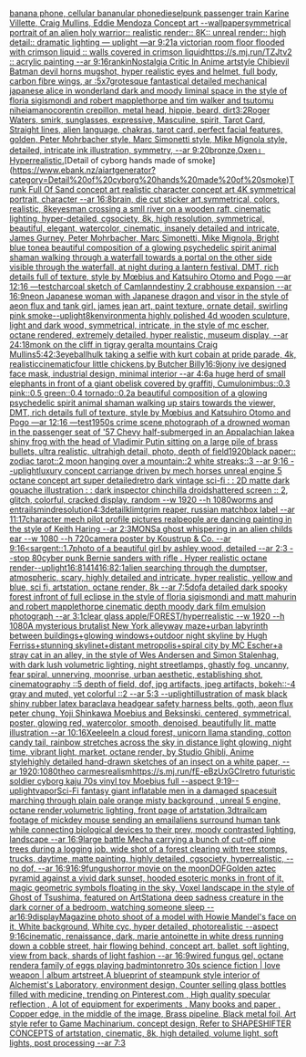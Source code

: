 [banana phone, cellular bananular phone](https://www.ebank.nz/aiartgenerator?category=banana%20phone%2C%20cellular%20bananular%20phone)[dieselpunk passenger train Karine Villette, Craig Mullins, Eddie Mendoza Concept art --wallpaper](https://www.ebank.nz/aiartgenerator?category=dieselpunk%20passenger%20train%20Karine%20Villette%2C%20Craig%20Mullins%2C%20Eddie%20Mendoza%20Concept%20art%20--wallpaper)[symmetrical portrait of an alien holy warrior:: realistic render:: 8K:: unreal render:: high detail:: dramatic lighting — uplight —ar 9:21](https://www.ebank.nz/aiartgenerator?category=symmetrical%20portrait%20of%20an%20alien%20holy%20warrior%3A%3A%20realistic%20render%3A%3A%208K%3A%3A%20unreal%20render%3A%3A%20high%20detail%3A%3A%20dramatic%20lighting%20%E2%80%94%20uplight%20%E2%80%94ar%209%3A21)[a victorian room floor flooded with crimson liquid :: walls covered in crimson liquid](https://www.ebank.nz/aiartgenerator?category=a%20victorian%20room%20floor%20flooded%20with%20crimson%20liquid%20%3A%3A%20walls%20covered%20in%20crimson%20liquid)[https://s.mj.run/TZJtv2  :: acrylic painting --ar 9:16](https://www.ebank.nz/aiartgenerator?category=https%3A//s.mj.run/TZJtv2%20%20%3A%3A%20acrylic%20painting%20--ar%209%3A16)[rankin](https://www.ebank.nz/aiartgenerator?category=rankin)[Nostalgia Critic In Anime artstyle Chibi](https://www.ebank.nz/aiartgenerator?category=Nostalgia%20Critic%20In%20Anime%20artstyle%20Chibi)[evil Batman devil horns mugshot, hyper realistic eyes and helmet, full body, carbon fibre wings, ar :5x7](https://www.ebank.nz/aiartgenerator?category=evil%20Batman%20devil%20horns%20mugshot%2C%20hyper%20realistic%20eyes%20and%20helmet%2C%20full%20body%2C%20carbon%20fibre%20wings%2C%20ar%20%3A5x7)[grotesque fantastical detailed mechanical japanese alice in wonderland dark and moody liminal space in the style of floria sigismondi and robert mapplethorpe and tim walker and tsutomu nihei](https://www.ebank.nz/aiartgenerator?category=grotesque%20fantastical%20detailed%20mechanical%20japanese%20alice%20in%20wonderland%20dark%20and%20moody%20liminal%20space%20in%20the%20style%20of%20floria%20sigismondi%20and%20robert%20mapplethorpe%20and%20tim%20walker%20and%20tsutomu%20nihei)[amano](https://www.ebank.nz/aiartgenerator?category=amano)[corentin crepillon, metal head, hippie, beard, dirt](https://www.ebank.nz/aiartgenerator?category=corentin%20crepillon%2C%20metal%20head%2C%20hippie%2C%20beard%2C%20dirt)[3:2](https://www.ebank.nz/aiartgenerator?category=3%3A2)[Roger Waters, smirk, sunglasses, expressive, Masculine, spirit, Tarot Card, Straight lines, alien language, chakras, tarot card, perfect facial features, golden, Peter Mohrbacher style, Marc Simonetti style, Mike Mignola style, detailed, intricate ink illustration, symmetry, --ar 9:20](https://www.ebank.nz/aiartgenerator?category=Roger%20Waters%2C%20smirk%2C%20sunglasses%2C%20expressive%2C%20Masculine%2C%20spirit%2C%20Tarot%20Card%2C%20Straight%20lines%2C%20alien%20language%2C%20chakras%2C%20tarot%20card%2C%20perfect%20facial%20features%2C%20golden%2C%20Peter%20Mohrbacher%20style%2C%20Marc%20Simonetti%20style%2C%20Mike%20Mignola%20style%2C%20detailed%2C%20intricate%20ink%20illustration%2C%20symmetry%2C%20--ar%209%3A20)[bronze,Oxen」](https://www.ebank.nz/aiartgenerator?category=bronze%2COxen%E3%80%8D)[Hyperrealistic.](https://www.ebank.nz/aiartgenerator?category=Hyperrealistic.)[Detail of cyborg hands made of smoke](https://www.ebank.nz/aiartgenerator?category=Detail%20of%20cyborg%20hands%20made%20of%20smoke)[Trunk Full Of Sand concept art realistic character concept art 4K symmetrical portrait, character --ar 16:8](https://www.ebank.nz/aiartgenerator?category=Trunk%20Full%20Of%20Sand%20concept%20art%20realistic%20character%20concept%20art%204K%20symmetrical%20portrait%2C%20character%20--ar%2016%3A8)[brain, die cut sticker art,symmetrical, colors, realistic, 8k](https://www.ebank.nz/aiartgenerator?category=brain%2C%20die%20cut%20sticker%20art%2Csymmetrical%2C%20colors%2C%20realistic%2C%208k)[eyes](https://www.ebank.nz/aiartgenerator?category=eyes)[man crossing a smll river on a wooden raft, cinematic lighting, hyper-detailed, cgsociety, 8k, high resolution, symmetrical, beautiful, elegant, watercolor, cinematic, insanely detailed and intricate, James Gurney, Peter Mohrbacher, Marc Simonetti, Mike Mignola, Bright blue tone](https://www.ebank.nz/aiartgenerator?category=man%20crossing%20a%20smll%20river%20on%20a%20wooden%20raft%2C%20cinematic%20lighting%2C%20hyper-detailed%2C%20cgsociety%2C%208k%2C%20high%20resolution%2C%20symmetrical%2C%20beautiful%2C%20elegant%2C%20watercolor%2C%20cinematic%2C%20insanely%20detailed%20and%20intricate%2C%20James%20Gurney%2C%20Peter%20Mohrbacher%2C%20Marc%20Simonetti%2C%20Mike%20Mignola%2C%20Bright%20blue%20tone)[a beautiful composition of a glowing psychedelic spirit animal shaman walking through a waterfall towards a portal on the other side visible through the waterfall, at night during a lantern festival, DMT,  rich details full of texture, style by Mœbius and Katsuhiro Otomo and Pogo —ar 12:16 —test](https://www.ebank.nz/aiartgenerator?category=a%20beautiful%20composition%20of%20a%20glowing%20psychedelic%20spirit%20animal%20shaman%20walking%20through%20a%20waterfall%20towards%20a%20portal%20on%20the%20other%20side%20visible%20through%20the%20waterfall%2C%20at%20night%20during%20a%20lantern%20festival%2C%20DMT%2C%20%20rich%20details%20full%20of%20texture%2C%20style%20by%20M%C5%93bius%20and%20Katsuhiro%20Otomo%20and%20Pogo%20%E2%80%94ar%2012%3A16%20%E2%80%94test)[charcoal sketch of Camlann](https://www.ebank.nz/aiartgenerator?category=charcoal%20sketch%20of%20Camlann)[destiny 2 crabhouse expansion --ar 16:9](https://www.ebank.nz/aiartgenerator?category=destiny%202%20crabhouse%20expansion%20--ar%2016%3A9)[neon Japanese woman with Japanese dragon and visor in the style of aeon flux and tank girl, james jean art, paint texture, ornate detail, swirling pink smoke](https://www.ebank.nz/aiartgenerator?category=neon%20Japanese%20woman%20with%20Japanese%20dragon%20and%20visor%20in%20the%20style%20of%20aeon%20flux%20and%20tank%20girl%2C%20james%20jean%20art%2C%20paint%20texture%2C%20ornate%20detail%2C%20swirling%20pink%20smoke)[--uplight](https://www.ebank.nz/aiartgenerator?category=--uplight)[8k](https://www.ebank.nz/aiartgenerator?category=8k)[environment](https://www.ebank.nz/aiartgenerator?category=environment)[a highly polished  4d wooden sculpture, light and dark wood, symmetrical,  intricate,  in the style of mc escher, octane rendered,  extremely detailed,  hyper realistic, museum display,  --ar 24:18](https://www.ebank.nz/aiartgenerator?category=a%20highly%20polished%20%204d%20wooden%20sculpture%2C%20light%20and%20dark%20wood%2C%20symmetrical%2C%20%20intricate%2C%20%20in%20the%20style%20of%20mc%20escher%2C%20octane%20rendered%2C%20%20extremely%20detailed%2C%20%20hyper%20realistic%2C%20museum%20display%2C%20%20--ar%2024%3A18)[monk on the cliff in tigray geralta mountains Craig Mullins](https://www.ebank.nz/aiartgenerator?category=monk%20on%20the%20cliff%20in%20tigray%20geralta%20mountains%20Craig%20Mullins)[5:4](https://www.ebank.nz/aiartgenerator?category=5%3A4)[2:3](https://www.ebank.nz/aiartgenerator?category=2%3A3)[eyeball](https://www.ebank.nz/aiartgenerator?category=eyeball)[hulk taking a selfie with kurt cobain at pride parade, 4k, realistic](https://www.ebank.nz/aiartgenerator?category=hulk%20taking%20a%20selfie%20with%20kurt%20cobain%20at%20pride%20parade%2C%204k%2C%20realistic)[cinematic](https://www.ebank.nz/aiartgenerator?category=cinematic)[four little chickens,by Butcher Billy](https://www.ebank.nz/aiartgenerator?category=four%20little%20chickens%2Cby%20Butcher%20Billy)[16:9](https://www.ebank.nz/aiartgenerator?category=16%3A9)[jony ive designed face mask, industrial design, minimal interior --ar 4:6](https://www.ebank.nz/aiartgenerator?category=jony%20ive%20designed%20face%20mask%2C%20industrial%20design%2C%20minimal%20interior%20--ar%204%3A6)[a huge herd of small elephants in front of a giant obelisk covered by graffiti, Cumulonimbus::0.3 pink::0.5 green::0.4 tornado::0.2](https://www.ebank.nz/aiartgenerator?category=a%20huge%20herd%20of%20small%20elephants%20in%20front%20of%20a%20giant%20obelisk%20covered%20by%20graffiti%2C%20Cumulonimbus%3A%3A0.3%20pink%3A%3A0.5%20green%3A%3A0.4%20tornado%3A%3A0.2)[a beautiful composition of a glowing psychedelic spirit animal shaman walking up stairs towards the viewer, DMT,  rich details full of texture, style by Mœbius and Katsuhiro Otomo and Pogo —ar 12:16 —test](https://www.ebank.nz/aiartgenerator?category=a%20beautiful%20composition%20of%20a%20glowing%20psychedelic%20spirit%20animal%20shaman%20walking%20up%20stairs%20towards%20the%20viewer%2C%20DMT%2C%20%20rich%20details%20full%20of%20texture%2C%20style%20by%20M%C5%93bius%20and%20Katsuhiro%20Otomo%20and%20Pogo%20%E2%80%94ar%2012%3A16%20%E2%80%94test)[1950s crime scene photograph of a drowned woman in the passenger seat of '57 Chevy half-submerged in an Appalachian lake](https://www.ebank.nz/aiartgenerator?category=1950s%20crime%20scene%20photograph%20of%20a%20drowned%20woman%20in%20the%20passenger%20seat%20of%20%2757%20Chevy%20half-submerged%20in%20an%20Appalachian%20lake)[a shiny frog with the head of Vladimir Putin sitting on a large pile of brass bullets, ultra realistic, ultrahigh detail, photo, depth of field](https://www.ebank.nz/aiartgenerator?category=a%20shiny%20frog%20with%20the%20head%20of%20Vladimir%20Putin%20sitting%20on%20a%20large%20pile%20of%20brass%20bullets%2C%20ultra%20realistic%2C%20ultrahigh%20detail%2C%20photo%2C%20depth%20of%20field)[1920](https://www.ebank.nz/aiartgenerator?category=1920)[black paper:: zodiac tarot::2 moon hanging over a mountain::2 white streaks::3 --ar 9:16 --uplight](https://www.ebank.nz/aiartgenerator?category=black%20paper%3A%3A%20zodiac%20tarot%3A%3A2%20moon%20hanging%20over%20a%20mountain%3A%3A2%20white%20streaks%3A%3A3%20--ar%209%3A16%20--uplight)[luxury concept carriange driven by mech horses unreal engine 5 octane  concept art super detailed](https://www.ebank.nz/aiartgenerator?category=luxury%20concept%20carriange%20driven%20by%20mech%20horses%20unreal%20engine%205%20octane%20%20concept%20art%20super%20detailed)[retro dark vintage sci-fi : : 2D matte dark gouache illustration : : dark inspector chinchilla droid](https://www.ebank.nz/aiartgenerator?category=retro%20dark%20vintage%20sci-fi%20%3A%20%3A%202D%20matte%20dark%20gouache%20illustration%20%3A%20%3A%20dark%20inspector%20chinchilla%20droid)[shattered screen :: 2, glitch, colorful, cracked display, random  --w 1920 --h 1080](https://www.ebank.nz/aiartgenerator?category=shattered%20screen%20%3A%3A%202%2C%20glitch%2C%20colorful%2C%20cracked%20display%2C%20random%20%20--w%201920%20--h%201080)[](https://www.ebank.nz/aiartgenerator?category=)[worms and entrails](https://www.ebank.nz/aiartgenerator?category=worms%20and%20entrails)[mind](https://www.ebank.nz/aiartgenerator?category=mind)[resolution](https://www.ebank.nz/aiartgenerator?category=resolution)[4:3](https://www.ebank.nz/aiartgenerator?category=4%3A3)[detail](https://www.ebank.nz/aiartgenerator?category=detail)[klimt](https://www.ebank.nz/aiartgenerator?category=klimt)[grim reaper, russian matchbox label --ar 11:17](https://www.ebank.nz/aiartgenerator?category=grim%20reaper%2C%20russian%20matchbox%20label%20--ar%2011%3A17)[character mech pilot profile pictures real](https://www.ebank.nz/aiartgenerator?category=character%20mech%20pilot%20profile%20pictures%20real)[people are dancing painting in the style of Keith Haring --ar 2:3](https://www.ebank.nz/aiartgenerator?category=people%20are%20dancing%20painting%20in%20the%20style%20of%20Keith%20Haring%20--ar%202%3A3)[MONS](https://www.ebank.nz/aiartgenerator?category=MONS)[a ghost whispering in an alien childs ear --w 1080 --h 720](https://www.ebank.nz/aiartgenerator?category=a%20ghost%20whispering%20in%20an%20alien%20childs%20ear%20--w%201080%20--h%20720)[camera poster by Koustrup & Co. --ar 9:16](https://www.ebank.nz/aiartgenerator?category=camera%20poster%20by%20Koustrup%20%26%20Co.%20--ar%209%3A16)[<sargent::1.7](https://www.ebank.nz/aiartgenerator?category=%3Csargent%3A%3A1.7)[photo of a beautiful girl by ashley wood, detailed --ar 2:3 --stop 80](https://www.ebank.nz/aiartgenerator?category=photo%20of%20a%20beautiful%20girl%20by%20ashley%20wood%2C%20detailed%20--ar%202%3A3%20--stop%2080)[cyber punk Bernie sanders with rifle . Hyper realistic octane render](https://www.ebank.nz/aiartgenerator?category=cyber%20punk%20Bernie%20sanders%20with%20rifle%20.%20Hyper%20realistic%20octane%20render)[--uplight](https://www.ebank.nz/aiartgenerator?category=--uplight)[16:8](https://www.ebank.nz/aiartgenerator?category=16%3A8)[1414](https://www.ebank.nz/aiartgenerator?category=1414)[16:8](https://www.ebank.nz/aiartgenerator?category=16%3A8)[2:1](https://www.ebank.nz/aiartgenerator?category=2%3A1)[alien searching through the dumptser, atmospheric, scary, highly detailed and intricate, hyper realistic, yellow and blue, sci fi, artstation, octane render, 8k --ar 7:5](https://www.ebank.nz/aiartgenerator?category=alien%20searching%20through%20the%20dumptser%2C%20atmospheric%2C%20scary%2C%20highly%20detailed%20and%20intricate%2C%20hyper%20realistic%2C%20yellow%20and%20blue%2C%20sci%20fi%2C%20artstation%2C%20octane%20render%2C%208k%20--ar%207%3A5)[dof](https://www.ebank.nz/aiartgenerator?category=dof)[a detailed dark spooky forest infront of full eclipse in the style of floria sigismondi and matt mahurin and robert mapplethorpe cinematic depth moody dark film emulsion photograph --ar 3:1](https://www.ebank.nz/aiartgenerator?category=a%20detailed%20dark%20spooky%20forest%20infront%20of%20full%20eclipse%20in%20the%20style%20of%20floria%20sigismondi%20and%20matt%20mahurin%20and%20robert%20mapplethorpe%20cinematic%20depth%20moody%20dark%20film%20emulsion%20photograph%20--ar%203%3A1)[clear glass apple/FOREST/hyperrealistic --w 1920 --h 1080](https://www.ebank.nz/aiartgenerator?category=clear%20glass%20apple/FOREST/hyperrealistic%20--w%201920%20--h%201080)[A mysterious brutalist New York alleyway maze+urban labyrinth between buildings+glowing windows+outdoor night skyline by Hugh Ferriss+stunning skylinet+distant metropolis+spiral city by MC Escher+a stray cat in an alley, in the style of Wes Andersen and Simon Stalenhag, with dark lush volumetric lighting, night streetlamps, ghastly fog, uncanny, fear spiral, unnerving, moonrise, urban aesthetic, establishing shot, cinematography ::5 depth of field, dof, jpg artifacts, jpeg artifacts, bokeh::-4 gray and muted, yet colorful ::2 --ar 5:3 --uplight](https://www.ebank.nz/aiartgenerator?category=A%20mysterious%20brutalist%20New%20York%20alleyway%20maze%2Burban%20labyrinth%20between%20buildings%2Bglowing%20windows%2Boutdoor%20night%20skyline%20by%20Hugh%20Ferriss%2Bstunning%20skylinet%2Bdistant%20metropolis%2Bspiral%20city%20by%20MC%20Escher%2Ba%20stray%20cat%20in%20an%20alley%2C%20in%20the%20style%20of%20Wes%20Andersen%20and%20Simon%20Stalenhag%2C%20with%20dark%20lush%20volumetric%20lighting%2C%20night%20streetlamps%2C%20ghastly%20fog%2C%20uncanny%2C%20fear%20spiral%2C%20unnerving%2C%20moonrise%2C%20urban%20aesthetic%2C%20establishing%20shot%2C%20cinematography%20%3A%3A5%20depth%20of%20field%2C%20dof%2C%20jpg%20artifacts%2C%20jpeg%20artifacts%2C%20bokeh%3A%3A-4%20gray%20and%20muted%2C%20yet%20colorful%20%3A%3A2%20--ar%205%3A3%20--uplight)[illustration of mask black shiny rubber latex baraclava headgear safety harness belts, goth, aeon flux peter chung, Yoji Shinkawa Moebius and Beksinski. centered, symmetrical, poster, glowing red, watercolor, smooth, denoised, beautifully lit, matte illustration --ar 10:16](https://www.ebank.nz/aiartgenerator?category=illustration%20of%20mask%20black%20shiny%20rubber%20latex%20baraclava%20headgear%20safety%20harness%20belts%2C%20goth%2C%20aeon%20flux%20peter%20chung%2C%20Yoji%20Shinkawa%20Moebius%20and%20Beksinski.%20centered%2C%20symmetrical%2C%20poster%2C%20glowing%20red%2C%20watercolor%2C%20smooth%2C%20denoised%2C%20beautifully%20lit%2C%20matte%20illustration%20--ar%2010%3A16)[Xeelee](https://www.ebank.nz/aiartgenerator?category=Xeelee)[In a cloud forest, unicorn llama standing, cotton candy tail, rainbow stretches across the sky in distance light glowing, night time, vibrant light, market, octane render, by Studio Ghibli, Anime style](https://www.ebank.nz/aiartgenerator?category=In%20a%20cloud%20forest%2C%20unicorn%20llama%20standing%2C%20cotton%20candy%20tail%2C%20rainbow%20stretches%20across%20the%20sky%20in%20distance%20light%20glowing%2C%20night%20time%2C%20vibrant%20light%2C%20market%2C%20octane%20render%2C%20by%20Studio%20Ghibli%2C%20Anime%20style)[highly detailed hand-drawn sketches of an insect on a white paper, --ar 1920:1080](https://www.ebank.nz/aiartgenerator?category=highly%20detailed%20hand-drawn%20sketches%20of%20an%20insect%20on%20a%20white%20paper%2C%20--ar%201920%3A1080)[theo carmes](https://www.ebank.nz/aiartgenerator?category=theo%20carmes)[realism](https://www.ebank.nz/aiartgenerator?category=realism)[<https://s.mj.run/fE-eBzUxGCI>](https://www.ebank.nz/aiartgenerator?category=%3Chttps%3A//s.mj.run/fE-eBzUxGCI%3E)[retro futuristic soldier cyborg kaju 70s vinyl toy Moebius full --aspect 9:19](https://www.ebank.nz/aiartgenerator?category=retro%20futuristic%20soldier%20cyborg%20kaju%2070s%20vinyl%20toy%20Moebius%20full%20--aspect%209%3A19)[--uplight](https://www.ebank.nz/aiartgenerator?category=--uplight)[vapor](https://www.ebank.nz/aiartgenerator?category=vapor)[Sci-Fi fantasy giant inflatable men in a damaged spacesuit marching through plain pale orange misty background , unreal 5 engine, octane render,volumetric lighting, front page of artstation,3d](https://www.ebank.nz/aiartgenerator?category=Sci-Fi%20fantasy%20giant%20inflatable%20men%20in%20a%20damaged%20spacesuit%20marching%20through%20plain%20pale%20orange%20misty%20background%20%2C%20unreal%205%20engine%2C%20octane%20render%2Cvolumetric%20lighting%2C%20front%20page%20of%20artstation%2C3d)[trailcam footage of mickdey mouse sending an email](https://www.ebank.nz/aiartgenerator?category=trailcam%20footage%20of%20mickdey%20mouse%20sending%20an%20email)[aliens surround human tank while connecting biological devices to their prey, moody contrasted lighting, landscape --ar 16:9](https://www.ebank.nz/aiartgenerator?category=aliens%20surround%20human%20tank%20while%20connecting%20biological%20devices%20to%20their%20prey%2C%20moody%20contrasted%20lighting%2C%20landscape%20--ar%2016%3A9)[large battle Mecha carrying a bunch of cut-off pine trees during a logging job, wide shot of a forest clearing with tree stomps, trucks, daytime, matte painting, highly detailed, cgsociety, hyperrealistic, --no dof, --ar 16:9](https://www.ebank.nz/aiartgenerator?category=large%20battle%20Mecha%20carrying%20a%20bunch%20of%20cut-off%20pine%20trees%20during%20a%20logging%20job%2C%20wide%20shot%20of%20a%20forest%20clearing%20with%20tree%20stomps%2C%20trucks%2C%20daytime%2C%20matte%20painting%2C%20highly%20detailed%2C%20cgsociety%2C%20hyperrealistic%2C%20--no%20dof%2C%20--ar%2016%3A9)[16:9](https://www.ebank.nz/aiartgenerator?category=16%3A9)[fungus](https://www.ebank.nz/aiartgenerator?category=fungus)[horror movie on the moon](https://www.ebank.nz/aiartgenerator?category=horror%20movie%20on%20the%20moon)[DOF](https://www.ebank.nz/aiartgenerator?category=DOF)[Golden aztec pyramid against a vivid dark sunset, hooded esoteric monks in front of it, magic geometric symbols floating in the sky, Voxel landscape in the style of Ghost of Tsushima, featured on ArtStation](https://www.ebank.nz/aiartgenerator?category=Golden%20aztec%20pyramid%20against%20a%20vivid%20dark%20sunset%2C%20hooded%20esoteric%20monks%20in%20front%20of%20it%2C%20magic%20geometric%20symbols%20floating%20in%20the%20sky%2C%20Voxel%20landscape%20in%20the%20style%20of%20Ghost%20of%20Tsushima%2C%20featured%20on%20ArtStation)[a deep sadness creature in the dark corner of a bedroom, watching someone sleep -- ar16:9](https://www.ebank.nz/aiartgenerator?category=a%20deep%20sadness%20creature%20in%20the%20dark%20corner%20of%20a%20bedroom%2C%20watching%20someone%20sleep%20--%20ar16%3A9)[display](https://www.ebank.nz/aiartgenerator?category=display)[Magazine photo shoot of a model with Howie Mandel's face on it, White background, White cyc, hyper detailed, photorealistic --aspect 9:16](https://www.ebank.nz/aiartgenerator?category=Magazine%20photo%20shoot%20of%20a%20model%20with%20Howie%20Mandel%27s%20face%20on%20it%2C%20White%20background%2C%20White%20cyc%2C%20hyper%20detailed%2C%20photorealistic%20--aspect%209%3A16)[cinematic, renaissance, dark, marie antoinette in white  dress running down a cobble street, hair flowing behind, concept art, ballet, soft lighting, view from back, shards of light fashion --ar 16:9](https://www.ebank.nz/aiartgenerator?category=cinematic%2C%20renaissance%2C%20dark%2C%20marie%20antoinette%20in%20white%20%20dress%20running%20down%20a%20cobble%20street%2C%20hair%20flowing%20behind%2C%20concept%20art%2C%20ballet%2C%20soft%20lighting%2C%20view%20from%20back%2C%20shards%20of%20light%20fashion%20--ar%2016%3A9)[wired fungus gel, octane render](https://www.ebank.nz/aiartgenerator?category=wired%20fungus%20gel%2C%20octane%20render)[a family of eggs playing badminton](https://www.ebank.nz/aiartgenerator?category=a%20family%20of%20eggs%20playing%20badminton)[retro 30s science fiction | love weapon | album art](https://www.ebank.nz/aiartgenerator?category=retro%2030s%20science%20fiction%20%7C%20love%20weapon%20%7C%20album%20art)[street,](https://www.ebank.nz/aiartgenerator?category=street%2C)[A blueprint of steampunk style interior of Alchemist's Laboratory,  environment  design, Counter selling glass bottles filled with medicine,  trending on Pinterest.com  , High quality specular reflection , A lot of equipment for experiments , Many books and paper ,  Copper  edge, in the middle of the image, Brass pipeline,  Black metal foil,  Art style refer to Game Machinarium.  concept design, Refer to SHAPESHIFTER CONCEPTS  of artstation, cinematic,  8k, high detailed,  volume light,  soft lights,  post processing    --ar 7:3](https://www.ebank.nz/aiartgenerator?category=A%20blueprint%20of%20steampunk%20style%20interior%20of%20Alchemist%27s%20Laboratory%2C%20%20environment%20%20design%2C%20Counter%20selling%20glass%20bottles%20filled%20with%20medicine%2C%20%20trending%20on%20Pinterest.com%20%20%2C%20High%20quality%20specular%20reflection%20%2C%20A%20lot%20of%20equipment%20for%20experiments%20%2C%20Many%20books%20and%20paper%20%2C%20%20Copper%20%20edge%2C%20in%20the%20middle%20of%20the%20image%2C%20Brass%20pipeline%2C%20%20Black%20metal%20foil%2C%20%20Art%20style%20refer%20to%20Game%20Machinarium.%20%20concept%20design%2C%20Refer%20to%20SHAPESHIFTER%20CONCEPTS%20%20of%20artstation%2C%20cinematic%2C%20%208k%2C%20high%20detailed%2C%20%20volume%20light%2C%20%20soft%20lights%2C%20%20post%20processing%20%20%20%20--ar%207%3A3)